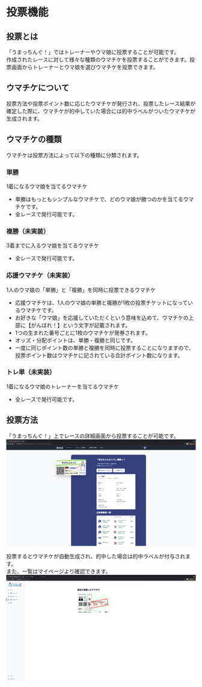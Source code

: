 # 投票機能

## 投票とは
「うまっちんぐ！」ではトレーナーやウマ娘に投票することが可能です。  
作成されたレースに対して様々な種類のウマチケを投票することができます。投票画面からトレーナーとウマ娘を選びウマチケを投票できます。


## ウマチケについて
投票方法や投票ポイント数に応じたウマチケが発行され、投票したレース結果が確定した際に、ウマチケが的中していた場合には的中ラベルがついたウマチケが生成されます。

## ウマチケの種類
ウマチケは投票方法によって以下の種類に分類されます。

### 単勝

1着になるウマ娘を当てるウマチケ

- 単勝はもっともシンプルなウマチケで、どのウマ娘が勝つのかを当てるウマチケです。
- 全レースで発行可能です。

### 複勝（未実装）

3着までに入るウマ娘を当てるウマチケ

- 全レースで発行可能です。

### 応援ウマチケ（未実装）

1人のウマ娘の「単勝」と「複勝」を同時に投票できるウマチケ

- 応援ウマチケは、1人のウマ娘の単勝と複勝が1枚の投票チケットになっているウマチケです。
- お好きな「ウマ娘」を応援していただくという意味を込めて、ウマチケの上部に【がんばれ！】という文字が記載されます。
- 1つの生まれた番号ごとに1枚のウマチケが発券されます。
- オッズ・分配ポイントは、単勝・複勝と同じです。
- 一度に同じポイント数の単勝と複勝を同時に投票することになりますので、投票ポイント数はウマチケに記されている合計ポイント数になります。

### トレ単（未実装）
1着になるウマ娘のトレーナーを当てるウマチケ

- 全レースで発行可能です。

 
## 投票方法 
「うまっちんぐ！」上でレースの詳細画面から投票することが可能です。  
![race-board](../../images/how-to/vote/race-vote.png)

投票するとウマチケが自動生成され、的中した場合は的中ラベルが付与されます。  
また、一覧はマイページより確認できます。
![race-board](../../images/how-to/vote/race-vote-mypage.png)
